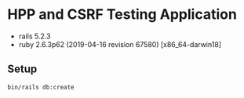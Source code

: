 # HPP and CSRF Testing Application
* rails 5.2.3
* ruby 2.6.3p62 (2019-04-16 revision 67580) [x86_64-darwin18]

## Setup
`bin/rails db:create`
